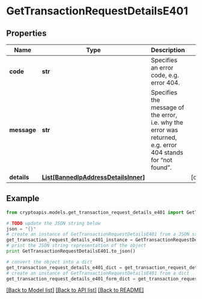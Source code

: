 # GetTransactionRequestDetailsE401


## Properties
Name | Type | Description | Notes
------------ | ------------- | ------------- | -------------
**code** | **str** | Specifies an error code, e.g. error 404. | 
**message** | **str** | Specifies the message of the error, i.e. why the error was returned, e.g. error 404 stands for “not found”. | 
**details** | [**List[BannedIpAddressDetailsInner]**](BannedIpAddressDetailsInner.md) |  | [optional] 

## Example

```python
from cryptoapis.models.get_transaction_request_details_e401 import GetTransactionRequestDetailsE401

# TODO update the JSON string below
json = "{}"
# create an instance of GetTransactionRequestDetailsE401 from a JSON string
get_transaction_request_details_e401_instance = GetTransactionRequestDetailsE401.from_json(json)
# print the JSON string representation of the object
print GetTransactionRequestDetailsE401.to_json()

# convert the object into a dict
get_transaction_request_details_e401_dict = get_transaction_request_details_e401_instance.to_dict()
# create an instance of GetTransactionRequestDetailsE401 from a dict
get_transaction_request_details_e401_form_dict = get_transaction_request_details_e401.from_dict(get_transaction_request_details_e401_dict)
```
[[Back to Model list]](../README.md#documentation-for-models) [[Back to API list]](../README.md#documentation-for-api-endpoints) [[Back to README]](../README.md)



